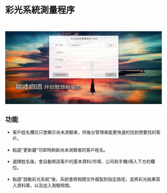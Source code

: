 # 彩光系統測量程序

<br>

![demo](assets/img/demo.png)

## 功能
* 客戶姓名欄位只會顯示尚未測驗者，供後台管理者能更快速的找到想要找的客戶。<br><br>
* 點選"更新鍵"可即時刷新尚未測驗者的客戶姓名。<br><br>
* 選擇姓名後，會自動將該客戶的基本資料(市場、公司和手機)填入下方的欄位。<br><br>
* 點選"啟動彩光系統"後，系統會將相關文件複製到指定路徑，並將彩光結果寫入資料庫，以及加入測驗時間。
